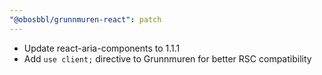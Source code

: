 ```yaml
---
"@obosbbl/grunnmuren-react": patch
---
```


* Update react-aria-components to 1.1.1
* Add `use client;` directive to Grunnmuren for better RSC compatibility 
